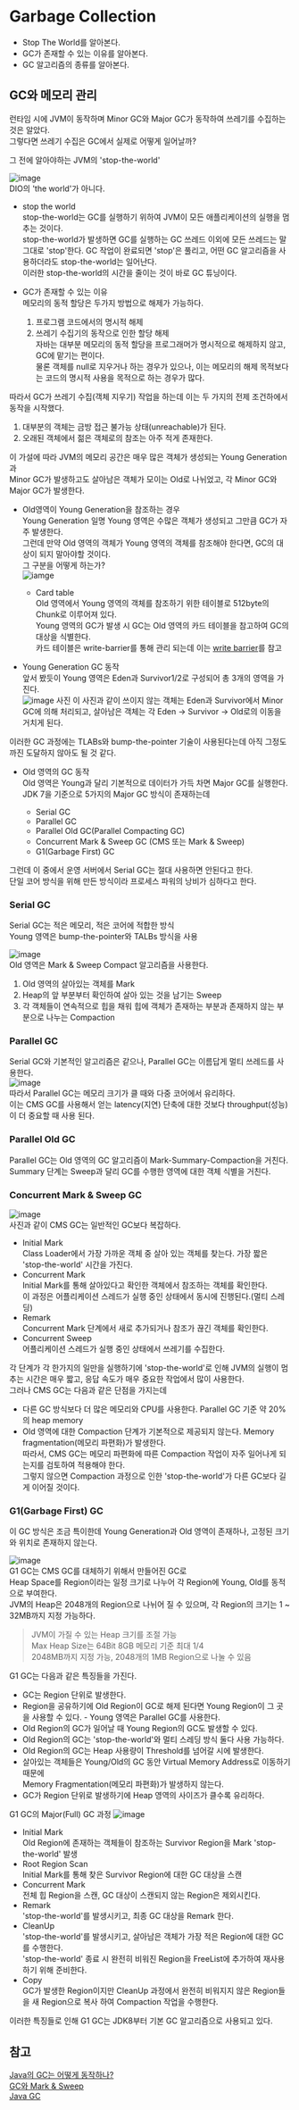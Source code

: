 # Garbage Collection  
- Stop The World를 알아본다.  
- GC가 존재할 수 있는 이유를 알아본다.  
- GC 알고리즘의 종류를 알아본다.  

## GC와 메모리 관리  
런타임 시에 JVM이 동작하며 Minor GC와 Major GC가 동작하여 쓰레기를 수집하는 것은 알았다.  
그렇다면 쓰레기 수집은 GC에서 실제로 어떻게 일어날까?  

그 전에 알아야하는 JVM의 'stop-the-world'  

![image](https://steamuserimages-a.akamaihd.net/ugc/832455393925671329/DB16E192134A631D935269E6D7F164282CD1E310/?imw=637&imh=358&ima=fit&impolicy=Letterbox&imcolor=%23000000&letterbox=true)  
  DIO의 'the world'가 아니다.  
  
- stop the world  
stop-the-world는 GC를 실행하기 위하여 JVM이 모든 애플리케이션의 실행을 멈추는 것이다.  
stop-the-world가 발생하면 GC를 실행하는 GC 쓰레드 이외에 모든 쓰레드는 말 그대로 'stop'한다.  GC 작업이 완료되면 'stop'은 풀리고, 어떤 GC 알고리즘을 사용하더라도 stop-the-world는 일어난다.  
이러한 stop-the-world의 시간을 줄이는 것이 바로 GC 튜닝이다.  

- GC가 존재할 수 있는 이유  
메모리의 동적 할당은 두가지 방법으로 해제가 가능하다.  
  1. 프로그램 코드에서의 명시적 해제  
  2. 쓰레기 수집기의 동작으로 인한 할당 해제  
자바는 대부분 메모리의 동적 할당을 프로그래머가 명시적으로 해제하지 않고, GC에 맡기는 편이다.  
물론 객체를 null로 지우거나 하는 경우가 있으나, 이는 메모리의 해제 목적보다는 코드의 명시적 사용을 목적으로 하는 경우가 많다.  

따라서 GC가 쓰레기 수집(객체 지우기) 작업을 하는데 이는 두 가지의 전제 조건하에서 동작을 시작했다.  
  1. 대부분의 객체는 금방 접근 불가능 상태(unreachable)가 된다.  
  2. 오래된 객체에서 젊은 객체로의 참조는 아주 적게 존재한다.  
  
이 가설에 따라 JVM의 메모리 공간은 매우 많은 객체가 생성되는 Young Generation과   
Minor GC가 발생하고도 살아남은 객체가 모이는  Old로 나뉘었고, 각 Minor GC와 Major GC가 발생한다.  

- Old영역이 Young Generation을 참조하는 경우  
Young Generation 일명 Young 영역은 수많은 객체가 생성되고 그만큼 GC가 자주 발생한다.  
그런데 만약 Old 영역의 객체가 Young 영역의 객체를 참조해야 한다면, GC의 대상이 되지 말아야할 것이다.  
그 구분을 어떻게 하는가?  
![iamge](https://d2.naver.com/content/images/2015/06/helloworld-1329-2.png)  
  - Card table  
  Old 영역에서 Young 영역의 객체를 참조하기 위한 테이블로 512byte의 Chunk로 이루어져 있다.  
  Young 영역의 GC가 발생 시 GC는 Old 영역의 카드 테이블을 참고하여 GC의 대상을 식별한다.  
  카드 테이블은 write-barrier를 통해 관리 되는데 이는 [write barrier](https://en.wikipedia.org/wiki/Write_barrier)를 참고  

- Young Generation GC 동작   
앞서 봤듯이 Young 영역은 Eden과 Survivor1/2로 구성되어 총 3개의 영역을 가진다.  
![image](https://d2.naver.com/content/images/2015/06/helloworld-1329-3.png) 사진
이 사진과 같이 쓰이지 않는 객체는 Eden과 Survivor에서 Minor GC에 의해 처리되고, 살아남은 객체는 각 Eden -> Survivor -> Old로의 이동을 거치게 된다.  

이러한 GC 과정에는 TLABs와 bump-the-pointer 기술이 사용된다는데 아직 그정도까진 도달하지 않아도 될 것 같다.  

- Old 영역의 GC 동작  
Old 영역은 Young과 달리 기본적으로 데이터가 가득 차면 Major GC를 실행한다.  
JDK 7을 기준으로 5가지의 Major GC 방식이 존재하는데  

  - Serial GC  
  - Parallel GC  
  - Parallel Old GC(Parallel Compacting GC)  
  - Concurrent Mark & Sweep GC (CMS 또는 Mark & Sweep)  
  - G1(Garbage First) GC  

그런데 이 중에서 운영 서버에서 Serial GC는 절대 사용하면 안된다고 한다.  
단일 코어 방식을 위해 만든 방식이라 프로세스 파워의 낭비가 심하다고 한다.  

### Serial GC  
Serial GC는 적은 메모리, 적은 코어에 적합한 방식  
Young 영역은 bump-the-pointer와 TALBs 방식을 사용  

![image](https://mirinae312.github.io/img/jvm_gc/MarkSweepCompaction.png)  
Old 영역은 Mark & Sweep Compact 알고리즘을 사용한다.  
  1. Old 영역의 살아있는 객체를 Mark  
  2. Heap의 앞 부분부터 확인하여 살아 있는 것을 남기는 Sweep  
  3. 각 객체들이 연속적으로 힙을 채워 힙에 객체가 존재하는 부분과 존재하지 않는 부분으로 나누는 Compaction  
  
### Parallel GC  
Serial GC와 기본적인 알고리즘은 같으나, Parallel GC는 이름답게 멀티 쓰레드를 사용한다.  
![image](https://d2.naver.com/content/images/2015/06/helloworld-1329-4.png)  
따라서 Parallel GC는 메모리 크기가 클 때와 다중 코어에서 유리하다.  
이는 CMS GC를 사용해서 얻는 latency(지연) 단축에 대한 것보다 throughput(성능)이 더 중요할 때 사용 된다.  

### Parallel Old GC  
Parallel GC는 Old 영역의 GC 알고리즘이 Mark-Summary-Compaction을 거친다.  
Summary 단계는 Sweep과 달리 GC를 수행한 영역에 대한 객체 식별을 거친다.  

### Concurrent Mark & Sweep GC  
![image](https://d2.naver.com/content/images/2015/06/helloworld-1329-5.png)  
사진과 같이 CMS GC는 일반적인 GC보다 복잡하다.  
  - Initial Mark  
  Class Loader에서 가장 가까운 객체 중 살아 있는 객체를 찾는다.
  가장 짧은 'stop-the-world' 시간을 가진다.  
  - Concurrent Mark  
  Initial Mark를 통해 살아있다고 확인한 객체에서 참조하는 객체를 확인한다.  
  이 과정은 어플리케이션 스레드가 실행 중인 상태에서 동시에 진행된다.(멀티 스레딩)  
  - Remark  
  Concurrent Mark 단계에서 새로 추가되거나 참조가 끊긴 객체를 확인한다.  
  - Concurrent Sweep  
 어플리케이션 스레드가 실행 중인 상태에서 쓰레기를 수집한다.  
  
각 단계가 각 한가지의 일만을 실행하기에 'stop-the-world'로 인해 JVM의 실행이 멈추는 시간은 매우 짧고, 응답 속도가 매우 중요한 작업에서 많이 사용한다.  
그러나 CMS GC는 다음과 같은 단점을 가지는데  
  - 다른 GC 방식보다 더 많은 메모리와 CPU를 사용한다.
  Parallel GC 기준 약 20%의 heap memory  
  - Old 영역에 대한 Compaction 단계가 기본적으로 제공되지 않는다. 
  Memory fragmentation(메모리 파편화)가 발생한다.  
따라서, CMS GC는 메모리 파편화에 따른  Compaction 작업이 자주 일어나게 되는지를 검토하여 적용해야 한다.  
그렇지 않으면 Compaction 과정으로 인한 'stop-the-world'가 다른 GC보다 길게 이어질 것이다.  

### G1(Garbage First) GC  
이 GC 방식은 조금 특이한데 Young Generation과 Old 영역이 존재하나, 고정된 크기와 위치로 존재하지 않는다.  

![image](https://mirinae312.github.io/img/jvm_gc/G1Heap.png)  
G1 GC는 CMS GC를 대체하기 위해서 만들어진 GC로    
Heap Space를 Region이라는 일정 크기로 나누어 각 Region에 Young, Old를 동적으로 부여한다.  
JVM의 Heap은 2048개의 Region으로 나뉘어 질 수 있으며, 각 Region의 크기는 1 ~ 32MB까지 지정 가능하다.  
  > JVM이 가질 수 있는 Heap 크기를 조절 가능  
  Max Heap Size는 64Bit 8GB 메모리 기준 최대 1/4  
  2048MB까지 지정 가능, 2048개의 1MB Region으로 나눌 수 있음  
  
G1 GC는 다음과 같은 특징들을 가진다.  
  - GC는 Region 단위로 발생한다.  
  - Region을 공유하기에 Old Region이 GC로 해제 된다면 Young Region이 그 곳을 사용할 수 있다.   - Young 영역은 Parallel GC를 사용한다.  
  - Old Region의 GC가 일어날 때 Young Region의 GC도 발생할 수 있다.  
  - Old Region의 GC는 'stop-the-world'와 멀티 스레딩 방식 둘다 사용 가능하다.  
  - Old Region의 GC는 Heap 사용량이 Threshold를 넘어갈 시에 발생한다.  
  - 살아있는 객체들은 Young/Old의 GC 동안 Virtual Memory Address로 이동하기 때문에  
  Memory Fragmentation(메모리 파편화)가 발생하지 않는다.  
  - GC가 Region 단위로 발생하기에 Heap 영역의 사이즈가 클수록 유리하다.  
  
G1 GC의 Major(Full) GC 과정 
![image](https://mirinae312.github.io/img/jvm_gc/G1FullGC.png)  
  - Initial Mark  
  Old Region에 존재하는 객체들이 참조하는 Survivor Region을 Mark
  'stop-the-world' 발생  
  - Root Region Scan  
  Initial Mark를 통해 찾은 Survivor Region에 대한 GC 대상을 스캔  
  - Concurrent Mark  
  전체 힙 Region을 스캔, GC 대상이 스캔되지 않는 Region은 제외시킨다.  
  - Remark  
  'stop-the-world'를 발생시키고, 최종 GC 대상을 Remark 한다.  
  - CleanUp  
  'stop-the-world'를 발생시키고, 살아남은 객체가 가장 적은 Region에 대한 GC를 수행한다.  
  'stop-the-world' 종료 시 완전히 비워진 Region을 FreeList에 추가하여 재사용하기 위해 준비한다.  
  - Copy  
  GC가 발생한 Region이지만 CleanUp 과정에서 완전히 비워지지 않은 Region들을 새 Region으로 복사 하여 Compaction 작업을 수행한다.  
  
  
이러한 특징들로 인해 G1 GC는 JDK8부터 기본 GC 알고리즘으로 사용되고 있다.

## 참고
[Java의 GC는 어떻게 동작하나?](https://mirinae312.github.io/develop/2018/06/04/jvm_gc.html)  
[GC와 Mark & Sweep](https://imasoftwareengineer.tistory.com/103)   
[Java GC](https://d2.naver.com/helloworld/1329) 
